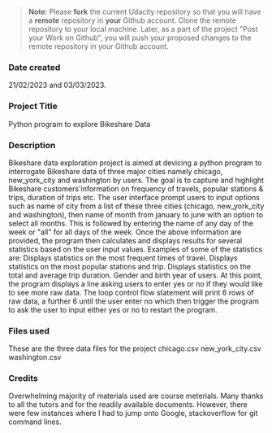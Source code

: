 >**Note**: Please **fork** the current Udacity repository so that you will have a **remote** repository in **your** Github account. Clone the remote repository to your local machine. Later, as a part of the project "Post your Work on Github", you will push your proposed changes to the remote repository in your Github account.

### Date created
21/02/2023 and 03/03/2023.

### Project Title
Python program to explore Bikeshare Data

### Description
Bikeshare data exploration project is aimed at devicing a python program to interrogate Bikeshare data of three major cities namely chicago, new_york_city and washington by users. The goal is to capture and highlight Bikeshare customers'information on frequency of travels, popular stations & trips, duration of trips etc.
The user interface prompt users to input options such as name of city from a list of these three cities (chicago, new_york_city and washington), then name of month from january to june with an option to select all months. This is followed by entering the name of any day of the week or "all" for all days of the week.
Once the above information are provided, the program then calculates and displays results for several statistics based on the user input values. Examples of some of the statistics are:
Displays statistics on the most frequent times of travel.
Displays statistics on the most popular stations and trip.
Displays statistics on the total and average trip duration.
Gender and birth year of users.
At this point, the program displays a line asking users to enter yes or no if they would like to see more raw data. The loop control flow statement will print 6 rows of raw data, a further 6 until the user enter no which then trigger the program to ask the user to input either yes or no to restart the program.

### Files used
These are the three data files for the project
chicago.csv
new_york_city.csv
washington.csv

### Credits
Overwhelming majority of materials used are course meterials. Many thanks to all the tutors and for the readily available documents. However, there were few instances where I had to jump onto Google, stackoverflow for git command lines.

